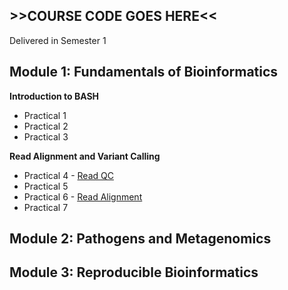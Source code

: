 
## >>COURSE CODE GOES HERE<<

Delivered in Semester 1

## Module 1: Fundamentals of Bioinformatics

**Introduction to BASH**

- Practical 1 
- Practical 2
- Practical 3

**Read Alignment and Variant Calling**

- Practical 4 - [Read QC](Practicals/fundamentals_of_bioinformatics/prac_4_readqc.md)
- Practical 5
- Practical 6 - [Read Alignment](Practicals/fundamentals_of_bioinformatics/prac_6_alignment.md)
- Practical 7

## Module 2: Pathogens and Metagenomics



## Module 3: Reproducible Bioinformatics




